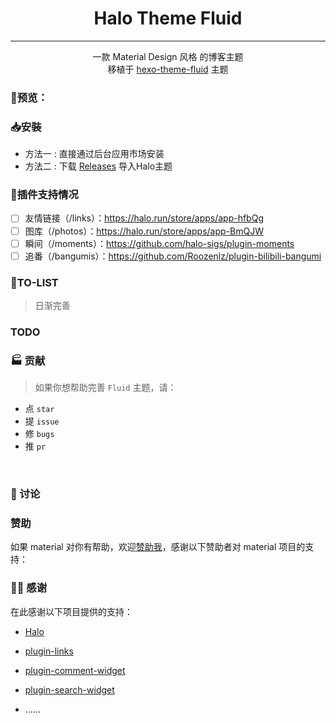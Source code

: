 
<h1 align="center"> Halo Theme Fluid  </h1>

---

<div align="center">  

一款 Material Design 风格 的博客主题  
移植于 [hexo-theme-fluid](https://github.com/fluid-dev/hexo-theme-fluid) 主题

</div>

### 🍥预览：

### 📥安裝
+ 方法一 : 直接通过后台应用市场安装 
+ 方法二 : 下载 [Releases](https://github.com/CieanYau/halo-theme-fuild/releases) 导入Halo主题

### 🍭插件支持情况

- [ ] 友情链接（/links）：https://halo.run/store/apps/app-hfbQg
- [ ] 图库（/photos）：https://halo.run/store/apps/app-BmQJW
- [ ] 瞬间（/moments）：https://github.com/halo-sigs/plugin-moments
- [ ] 追番（/bangumis）：https://github.com/Roozenlz/plugin-bilibili-bangumi

### 🔮TO-LIST
> 日渐完善


### TODO



### 🏭 贡献

> 如果你想帮助完善 `Fluid` 主题，请：

- 点 `star`
- 提 `issue`
- 修 `bugs`
- 推 `pr`

<br>

### 💬 讨论


### 赞助
如果 material 对你有帮助，欢迎[赞助我]()，感谢以下赞助者对 material 项目的支持：


### 🙆‍♂️ 感谢

在此感谢以下项目提供的支持：

- [Halo](https://halo.run)
- [plugin-links](https://github.com/halo-sigs/plugin-links)
- [plugin-comment-widget](https://github.com/halo-sigs/plugin-comment-widget)
- [plugin-search-widget](https://github.com/halo-sigs/plugin-search-widget)

- ......

<br>